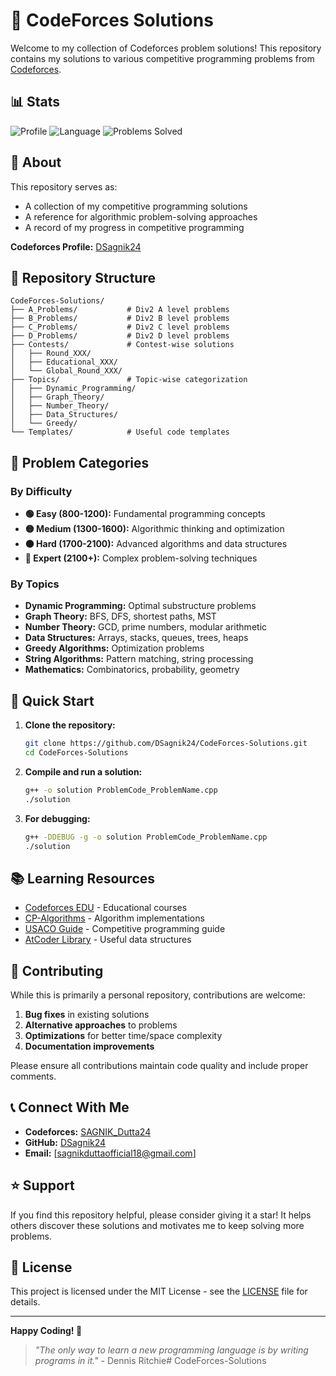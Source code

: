 # 🚀 CodeForces Solutions

Welcome to my collection of Codeforces problem solutions! This repository contains my solutions to various competitive programming problems from [Codeforces](https://codeforces.com/).

## 📊 Stats

![Profile](https://img.shields.io/badge/Codeforces-DSagnik24-blue?style=flat-square&logo=codeforces)
![Language](https://img.shields.io/badge/Language-C++-00599C?style=flat-square&logo=c%2B%2B)
![Problems Solved](https://img.shields.io/badge/Problems%20Solved-100+-green?style=flat-square)

## 🎯 About

This repository serves as:
- A collection of my competitive programming solutions
- A reference for algorithmic problem-solving approaches
- A record of my progress in competitive programming

**Codeforces Profile:** [DSagnik24](https://codeforces.com/profile/DSagnik24)

## 📁 Repository Structure

```
CodeForces-Solutions/
├── A_Problems/           # Div2 A level problems
├── B_Problems/           # Div2 B level problems
├── C_Problems/           # Div2 C level problems
├── D_Problems/           # Div2 D level problems
├── Contests/             # Contest-wise solutions
│   ├── Round_XXX/
│   ├── Educational_XXX/
│   └── Global_Round_XXX/
├── Topics/               # Topic-wise categorization
│   ├── Dynamic_Programming/
│   ├── Graph_Theory/
│   ├── Number_Theory/
│   ├── Data_Structures/
│   └── Greedy/
└── Templates/            # Useful code templates
```

## 🧩 Problem Categories

### By Difficulty
- **🟢 Easy (800-1200):** Fundamental programming concepts
- **🟡 Medium (1300-1600):** Algorithmic thinking and optimization
- **🟠 Hard (1700-2100):** Advanced algorithms and data structures
- **🔴 Expert (2100+):** Complex problem-solving techniques

### By Topics
- **Dynamic Programming:** Optimal substructure problems
- **Graph Theory:** BFS, DFS, shortest paths, MST
- **Number Theory:** GCD, prime numbers, modular arithmetic
- **Data Structures:** Arrays, stacks, queues, trees, heaps
- **Greedy Algorithms:** Optimization problems
- **String Algorithms:** Pattern matching, string processing
- **Mathematics:** Combinatorics, probability, geometry


## 🚀 Quick Start

1. **Clone the repository:**
   ```bash
   git clone https://github.com/DSagnik24/CodeForces-Solutions.git
   cd CodeForces-Solutions
   ```

2. **Compile and run a solution:**
   ```bash
   g++ -o solution ProblemCode_ProblemName.cpp
   ./solution
   ```

3. **For debugging:**
   ```bash
   g++ -DDEBUG -g -o solution ProblemCode_ProblemName.cpp
   ./solution
   ```



## 📚 Learning Resources

- [Codeforces EDU](https://codeforces.com/edu/courses) - Educational courses
- [CP-Algorithms](https://cp-algorithms.com/) - Algorithm implementations
- [USACO Guide](https://usaco.guide/) - Competitive programming guide
- [AtCoder Library](https://atcoder.github.io/ac-library/production/document_en/) - Useful data structures

## 🤝 Contributing

While this is primarily a personal repository, contributions are welcome:

1. **Bug fixes** in existing solutions
2. **Alternative approaches** to problems
3. **Optimizations** for better time/space complexity
4. **Documentation improvements**

Please ensure all contributions maintain code quality and include proper comments.

## 📞 Connect With Me

- **Codeforces:** [SAGNIK_Dutta24]([https://codeforces.com/profile/DSagnik24](https://codeforces.com/profile/SAGNIK_Dutta24))
- **GitHub:** [DSagnik24](https://github.com/DSagnik24)
- **Email:** [sagnikduttaofficial18@gmail.com]

## ⭐ Support

If you find this repository helpful, please consider giving it a star! It helps others discover these solutions and motivates me to keep solving more problems.

## 📄 License

This project is licensed under the MIT License - see the [LICENSE](LICENSE) file for details.

---

**Happy Coding! 🎉**

> *"The only way to learn a new programming language is by writing programs in it."* - Dennis Ritchie﻿# CodeForces-Solutions

